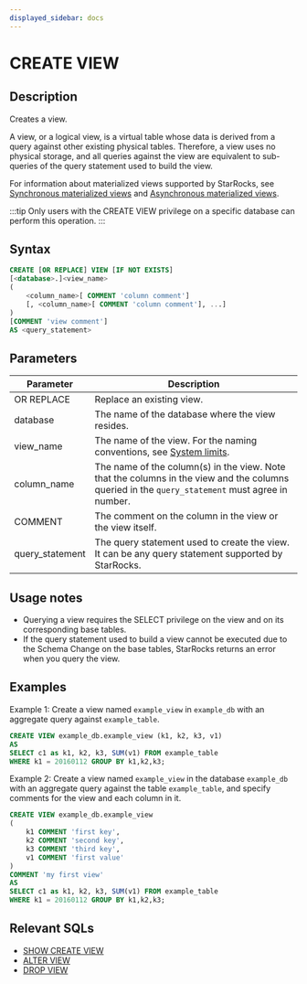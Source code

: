 ```yaml
---
displayed_sidebar: docs
---
```


# CREATE VIEW

## Description

Creates a view.

A view, or a logical view, is a virtual table whose data is derived from a query against other existing physical tables. Therefore, a view uses no physical storage, and all queries against the view are equivalent to sub-queries of the query statement used to build the view.

For information about materialized views supported by StarRocks, see [Synchronous materialized views](../../../using_starrocks/Materialized_view-single_table.md) and [Asynchronous materialized views](../../../using_starrocks/Materialized_view.md).

:::tip
Only users with the CREATE VIEW privilege on a specific database can perform this operation.
:::

## Syntax

```SQL
CREATE [OR REPLACE] VIEW [IF NOT EXISTS]
[<database>.]<view_name>
(
    <column_name>[ COMMENT 'column comment']
    [, <column_name>[ COMMENT 'column comment'], ...]
)
[COMMENT 'view comment']
AS <query_statement>
```

## Parameters

| **Parameter**   | **Description**                                              |
| --------------- | ------------------------------------------------------------ |
| OR REPLACE      | Replace an existing view.                                    |
| database        | The name of the database where the view resides.             |
| view_name       | The name of the view. For the naming conventions, see [System limits](../../System_limit.md).             |
| column_name     | The name of the column(s) in the view. Note that the columns in the view and the columns queried in the `query_statement` must agree in number. |
| COMMENT         | The comment on the column in the view or the view itself.    |
| query_statement | The query statement used to create the view. It can be any query statement supported by StarRocks. |

## Usage notes

- Querying a view requires the SELECT privilege on the view and on its corresponding base tables.
- If the query statement used to build a view cannot be executed due to the Schema Change on the base tables, StarRocks returns an error when you query the view.

## Examples

Example 1: Create a view named `example_view` in `example_db` with an aggregate query against `example_table`.

```SQL
CREATE VIEW example_db.example_view (k1, k2, k3, v1)
AS
SELECT c1 as k1, k2, k3, SUM(v1) FROM example_table
WHERE k1 = 20160112 GROUP BY k1,k2,k3;
```

Example 2: Create a view named `example_view` in the database `example_db` with an aggregate query against the table `example_table`, and specify comments for the view and each column in it.

```SQL
CREATE VIEW example_db.example_view
(
    k1 COMMENT 'first key',
    k2 COMMENT 'second key',
    k3 COMMENT 'third key',
    v1 COMMENT 'first value'
)
COMMENT 'my first view'
AS
SELECT c1 as k1, k2, k3, SUM(v1) FROM example_table
WHERE k1 = 20160112 GROUP BY k1,k2,k3;
```

## Relevant SQLs

- [SHOW CREATE VIEW](SHOW_CREATE_VIEW.md)
- [ALTER VIEW](ALTER_VIEW.md)
- [DROP VIEW](DROP_VIEW.md)
